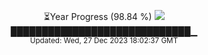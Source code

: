 <p align="center">
⏳Year Progress (98.84 %) <img src="https://file5s.ratemyserver.net/mobs/1062.gif"><br>
█████████████████████████████▁ <br>
<sub>Updated: Wed, 27 Dec 2023 18:02:37 GMT</sub>
</p>

